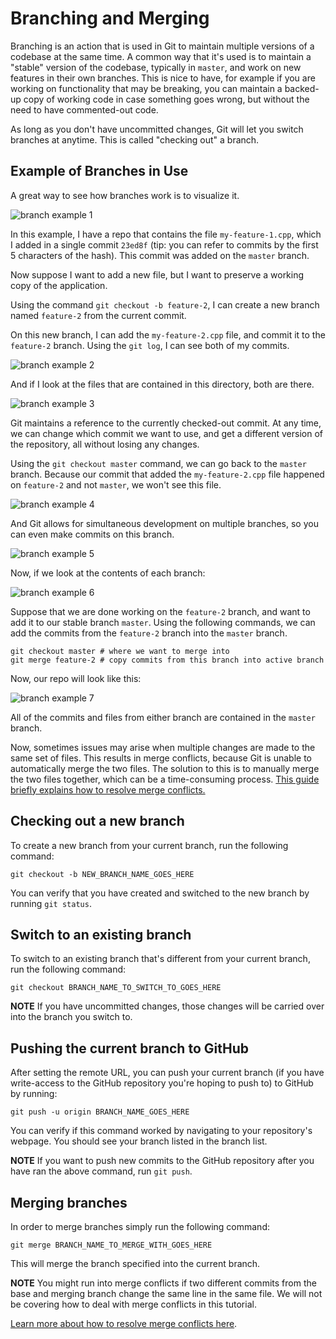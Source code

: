 # Branching and Merging

Branching is an action that is used in Git to maintain multiple versions of a codebase at the same time.
A common way that it's used is to maintain a "stable" version of the codebase, typically in `master`,
and work on new features in their own branches.
This is nice to have, for example if you are working on functionality that may be breaking, you can
maintain a backed-up copy of working code in case something goes wrong, but without the need to have
commented-out code.

As long as you don't have uncommitted changes, Git will let you switch branches at anytime. This is called
"checking out" a branch.

## Example of Branches in Use

A great way to see how branches work is to visualize it.

![branch example 1](img/branch-example-1.png)

In this example, I have a repo that contains the file `my-feature-1.cpp`, which I added in a single commit `23ed8f` (tip: you can refer to commits by the first 5 characters of the hash).
This commit was added on the `master` branch.

Now suppose I want to add a new file, but I want to preserve a working copy of the application.

Using the command `git checkout -b feature-2`, I can create a new branch named `feature-2` from the current commit.

On this new branch, I can add the `my-feature-2.cpp` file, and commit it to the `feature-2` branch.
Using the `git log`, I can see both of my commits.

![branch example 2](img/branch-example-2.png)

And if I look at the files that are contained in this directory, both are there.

![branch example 3](img/branch-example-3.png)

Git maintains a reference to the currently checked-out commit. At any time, we can change which commit we want to use, and get a different version of the
repository, all without losing any changes.

Using the `git checkout master` command, we can go back to the `master` branch. Because our commit that added the `my-feature-2.cpp` file happened
on `feature-2` and not `master`, we won't see this file.

![branch example 4](img/branch-example-4.png)

And Git allows for simultaneous development on multiple branches, so you can even make commits on this branch.

![branch example 5](img/branch-example-5.png)

Now, if we look at the contents of each branch:

![branch example 6](img/branch-example-6.png)

Suppose that we are done working on the `feature-2` branch, and want to add it to our stable branch `master`.
Using the following commands, we can add the commits from the `feature-2` branch into the `master` branch.

```console
git checkout master # where we want to merge into
git merge feature-2 # copy commits from this branch into active branch
```

Now, our repo will look like this:

![branch example 7](img/branch-example-7.png)

All of the commits and files from either branch are contained in the `master` branch.

Now, sometimes issues may arise when multiple changes are made to the same set of files.
This results in merge conflicts, because Git is unable to automatically merge the two files.
The solution to this is to manually merge the two files together, which can be a time-consuming process.
[This guide briefly explains how to resolve merge conflicts.](https://help.github.com/articles/resolving-a-merge-conflict-using-the-command-line/)

## Checking out a new branch

To create a new branch from your current branch, run the following command:

```console
git checkout -b NEW_BRANCH_NAME_GOES_HERE
```

You can verify that you have created and switched to the new branch by running `git status`.

## Switch to an existing branch

To switch to an existing branch that's different from your current branch, run the following command:

```console
git checkout BRANCH_NAME_TO_SWITCH_TO_GOES_HERE
```

**NOTE** If you have uncommitted changes, those changes will be carried over into the branch you switch to.

## Pushing the current branch to GitHub

After setting the remote URL, you can push your current branch (if you have write-access to the GitHub repository you're hoping to push to) to GitHub by running:

```console
git push -u origin BRANCH_NAME_GOES_HERE
```

You can verify if this command worked by navigating to your repository's webpage. You should see your branch listed in the branch list.

**NOTE** If you want to push new commits to the GitHub repository after you have ran the above command, run `git push`.

## Merging branches

In order to merge branches simply run the following command:

```console
git merge BRANCH_NAME_TO_MERGE_WITH_GOES_HERE
```

This will merge the branch specified into the current branch.

**NOTE** You might run into merge conflicts if two different commits from the base and merging branch change the same line in the same file. We will not be covering how to deal with merge conflicts in this tutorial.

[Learn more about how to resolve merge conflicts here](https://help.github.com/articles/resolving-a-merge-conflict-using-the-command-line/).
